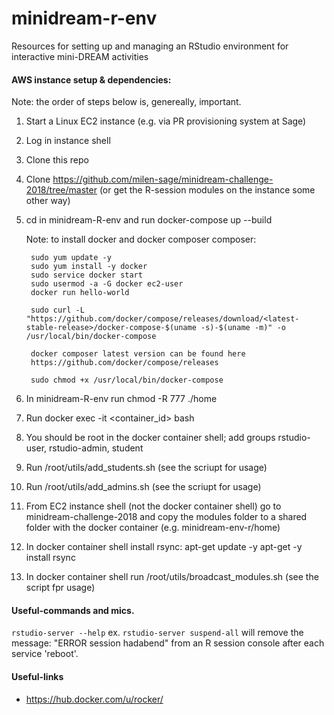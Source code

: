 # minidream-r-env
Resources for setting up and managing an RStudio environment for interactive mini-DREAM activities

#### AWS instance setup & dependencies:
Note: the order of steps below is, genereally, important.

1. Start a Linux EC2 instance (e.g. via PR provisioning system at Sage)
2. Log in instance shell
3. Clone this repo
4. Clone https://github.com/milen-sage/minidream-challenge-2018/tree/master (or get the R-session modules on the instance some other way)
5. cd in minidream-R-env and run docker-compose up --build 
	   
	Note: to install docker and docker composer composer:

		sudo yum update -y
		sudo yum install -y docker
		sudo service docker start
		sudo usermod -a -G docker ec2-user
		docker run hello-world

		sudo curl -L "https://github.com/docker/compose/releases/download/<latest-stable-release>/docker-compose-$(uname -s)-$(uname -m)" -o /usr/local/bin/docker-compose

		docker composer latest version can be found here 
		https://github.com/docker/compose/releases

		sudo chmod +x /usr/local/bin/docker-compose


6. In minidream-R-env run chmod -R 777 ./home   
7. Run docker exec -it <container_id> bash
8. You should be root in the docker container shell; add groups rstudio-user, rstudio-admin, student
9. Run /root/utils/add_students.sh (see the scriupt for usage)
10. Run /root/utils/add_admins.sh (see the scriupt for usage)
11. From EC2 instance shell (not the docker container shell) go to minidream-challenge-2018 and copy the modules folder to a shared folder with the docker container (e.g. minidream-env-r/home)
12. In docker container shell install rsync: 
	apt-get update -y
	apt-get -y install rsync
13. In docker container shell run /root/utils/broadcast_modules.sh (see the script fpr usage)


#### Useful-commands and mics. 
`rstudio-server --help` ex. `rstudio-server suspend-all` will remove the message: "ERROR session hadabend" from an R session console after each service 'reboot'.

#### Useful-links 
- https://hub.docker.com/u/rocker/

